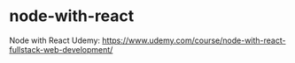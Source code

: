 # node-with-react
Node with React Udemy: https://www.udemy.com/course/node-with-react-fullstack-web-development/
